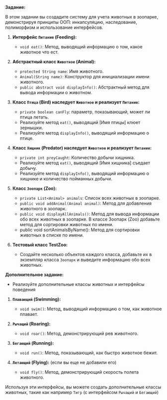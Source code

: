 **Задание:**

В этом задании вы создадите систему для учета животных в зоопарке, демонстрируя принципы ООП: инкапсуляцию, наследование, полиморфизм и использование интерфейсов.

1. **Интерфейс `Питание` (Feeding):**
   - `void eat()`: Метод, выводящий информацию о том, какое животное что ест.

2. **Абстрактный класс `Животное` (Animal):**
   - `protected String name`: Имя животного.
   - `Animal(String name)`: Конструктор для инициализации имени животного.
   - `public abstract void displayInfo()`: Абстрактный метод для вывода информации о животном.

3. **Класс `Птица` (Bird) наследует `Животное` и реализует `Питание`:**
   - `private boolean canFly`: параметр, показывающий, может ли птица летать.
   - Реализуйте метод `eat()`, выводящий [Имя птицы] клюет зернышки.
   - Реализуйте метод `displayInfo()`, выводящий информацию о птице.

4. **Класс `Хищник` (Predator) наследует `Животное` и реализует `Питание`:**
   - `private int preyCaught`: Количество добычи хищника.
   - Реализуйте метод `eat()`, выводящий [Имя хищника] съедает добычу.
   - Реализуйте метод `displayInfo()`, выводящий информацию о хищнике и количество пойманных добычи.

5. **Класс `Зоопарк` (Zoo):**
   - `private List<Animal> animals`: Список всех животных в зоопарке.
   - `public void addAnimal(Animal animal)`: Метод для добавления животного в зоопарк.
   - `public void displayAllAnimals()`: Метод для вывода информации обо всех животных в зоопарке.
	В классе Зоопарк (Zoo) добавьте метод для сортировки животных по имени.
   - public void sortAnimalsByName(): Метод для сортировки животных в списке по имени.

6. **Тестовый класс TestZoo:**
   - Создайте несколько объектов каждого класса, добавьте их в экземпляр класса `Зоопарк` и выведите информацию обо всех животных.

**Дополнительное задание:**
   - Реализуйте дополнительные классы животных и интерфейсы поведения

   1. **`Плавающий` (Swimming):**
      - `void swim()`: Метод, выводящий информацию о том, как животное плавает.

   2. **`Рычащий` (Roaring):**
      - `void roar()`: Метод, демонстрирующий рев животного.

   3. **`Бегающий` (Running):**
      - `void run()`: Метод, показывающий, как быстро животное бежит.

   6. **`Летающий` (Flying):** (если вы еще не добавили его)
      - `void fly()`: Метод, демонстрирующий скорость полета животного.

   Используя эти интерфейсы, вы можете создать дополнительные классы животных, такие как например `Тигр` 
(с интерфейсом `Рычащий` и `Бегающий`)